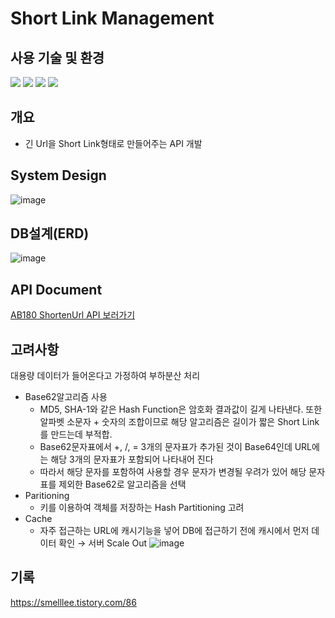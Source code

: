 # Short Link Management

## 사용 기술 및 환경

<img src="https://img.shields.io/badge/Spring Boot-6DB33F?style=plastic&logo=Springboot&logoColor=white"/> <img src="https://img.shields.io/badge/MySql-4479A1?style=plastic&logo=MySql&logoColor=white"> <img src="https://img.shields.io/badge/JAVA11-F7901E?style=plastic&logo=Java&logoColor=white"/> <img src="https://img.shields.io/badge/Redis-DC382D?style=plastic&logo=Redis&logoColor=white"/>

## 개요
- 긴 Url을 Short Link형태로 만들어주는 API 개발

## System Design
![image](https://user-images.githubusercontent.com/73684562/190848511-cc50f0e3-76f9-443e-b016-883aa3c6f742.png)


## DB설계(ERD)
![image](https://user-images.githubusercontent.com/73684562/190848517-d7489e9d-78d9-430f-a2ef-e0a30a9f12d7.png)

## API Document
[AB180 ShortenUrl API 보러가기](https://documenter.getpostman.com/view/20884244/2s7YmonTiQ)

## 고려사항

대용량 데이터가 들어온다고 가정하여 부하분산 처리
- Base62알고리즘 사용
    - MD5, SHA-1와 같은 Hash Function은 암호화 결과값이 길게 나타낸다. 또한 알파벳 소문자 + 숫자의 조합이므로 해당 알고리즘은 길이가 짧은 Short Link를 만드는데 부적합.
    - Base62문자표에서 +, /, = 3개의 문자표가 추가된 것이 Base64인데 URL에는 해당 3개의 문자표가 포함되어 나타내어 진다
    - 따라서 해당 문자를 포함하여 사용할 경우 문자가 변경될 우려가 있어 해당 문자표를 제외한 Base62로 알고리즘을 선택
- Paritioning
    - 키를 이용하여 객체를 저장하는 Hash Partitioning 고려
- Cache
    - 자주 접근하는 URL에 캐시기능을 넣어 DB에 접근하기 전에 캐시에서 먼저 데이터 확인 → 서버 Scale Out
    ![image](https://user-images.githubusercontent.com/73684562/190849443-ce190978-dc90-47e8-ba9e-f1a35f77751b.png)
    
## 기록
https://smelllee.tistory.com/86


